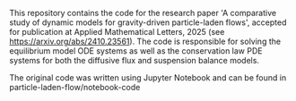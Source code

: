 This repository contains the code for the research paper 'A comparative study of dynamic models for gravity-driven particle-laden flows', accepted for publication at Applied Mathematical Letters, 2025 (see https://arxiv.org/abs/2410.23561). The code is responsible for solving the equilibrium model ODE systems as well as the conservation law PDE systems for both the diffusive flux and suspension balance models.

The original code was written using Jupyter Notebook and can be found in particle-laden-flow/notebook-code
